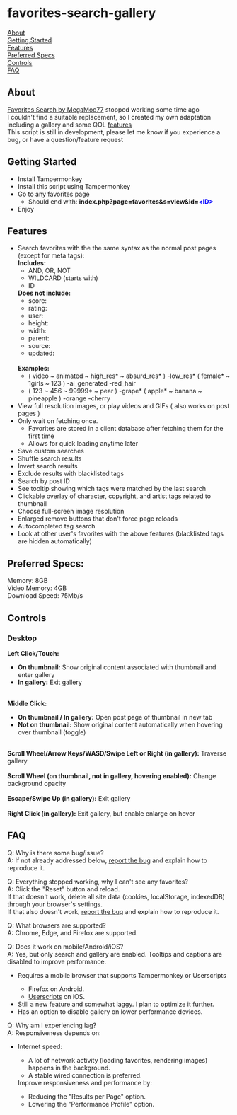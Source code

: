 # favorites-search-gallery

[About](#about)<br>
[Getting Started](#getting-started)<br>
[Features](#features)<br>
[Preferred Specs](#preferred-specs)<br>
[Controls](#controls)<br>
[FAQ](#faq)

## About

[Favorites Search by MegaMoo77](https://github.com/MegaMoo77/favorites-search) stopped working some time ago<br>
I couldn't find a suitable replacement, so I created my own adaptation including a gallery and some QOL [features](#features)<br>
This script is still in development, please let me know if you experience a bug, or have a question/feature request

## Getting Started

<ul>
    <li>Install Tampermonkey</li>
    <li>Install this script using Tampermonkey</li>
    <li>Go to any favorites page
        <ul>
        <li>Should end with: <strong>index.php?page=favorites&s=view&id=<font color ="blue">&ltID&gt</font></strong></li>
        </ul>
    </li>
<li>Enjoy</li>
</ul>

## Features

<ul>
    <li>Search favorites with the the same syntax as the normal post pages (except for meta tags):<br>
        <strong>Includes:</strong>
            <ul>
            <li>AND, OR, NOT</li>
            <li>WILDCARD (starts with)</li>
            <li>ID</li>
            </ul>
        <strong>Does not include:</strong>
        <ul>
            <li>score:</li>
            <li>rating:</li>
            <li>user:</li>
            <li>height:</li>
            <li>width:</li>
            <li>parent:</li>
            <li>source:</li>
            <li>updated:</li>
        </ul>
        <br>
        <strong>Examples:</strong><br>
        <ul>
        <li>( video ~ animated ~ high_res* ~ absurd_res* ) -low_res* ( female* ~ 1girls ~ 123 ) -ai_generated -red_hair</li>
        <li>( 123 ~ 456 ~ 99999* ~ pear ) -grape* ( apple* ~ banana ~ pineapple ) -orange -cherry</li>
        </ul>
    </li>
    <li>View full resolution images, or play videos and GIFs ( also works on post pages )
    </li>
    <li>Only wait on fetching once.<br>
    <ul>
        <li>Favorites are stored in a client database after fetching them for the first time</li>
        <li>Allows for quick loading anytime later</li>
    </ul>
    </li>
    <li>Save custom searches</li>
    <li>Shuffle search results</li>
    <li>Invert search results</li>
    <li>Exclude results with blacklisted tags</li>
    <li>Search by post ID</li>
    <li>See tooltip showing which tags were matched by the last search</li>
    <li>Clickable overlay of character, copyright, and artist tags related to thumbnail</li>
    <li>Choose full-screen image resolution</li>
    <li>Enlarged remove buttons that don't force page reloads</li>
    <li>Autocompleted tag search</li>
    <li>Look at other user's favorites with the above features (blacklisted tags are hidden automatically)</li>
</ul>

## Preferred Specs:

Memory: 8GB<br>
Video Memory: 4GB<br>
Download Speed: 75Mb/s<br>

## Controls

### Desktop

<strong>Left Click/Touch:</strong>
<ul>
<li><strong>On thumbnail:</strong> Show original content associated with thumbnail and enter gallery</li>
<li><strong>In gallery:</strong> Exit gallery</li>
</ul><br>
<strong>Middle Click:</strong>
<ul>
<li><strong>On thumbnail / In gallery:</strong> Open post page of thumbnail in new tab</li>
<li><strong>Not on thumbnail:</strong> Show original content automatically when hovering over thumbnail (toggle)</li>
</ul><br>
<strong>Scroll Wheel/Arrow Keys/WASD/Swipe Left or Right (in gallery):</strong> Traverse gallery<br><br>
<strong>Scroll Wheel (on thumbnail, not in gallery, hovering enabled):</strong> Change background opacity<br><br>
<strong>Escape/Swipe Up (in gallery):</strong> Exit gallery<br><br>
<strong>Right Click (in gallery):</strong> Exit gallery, but enable enlarge on hover

## FAQ

Q: Why is there some bug/issue?<br>
A: If not already addressed below, [report the bug](https://github.com/bruh3396/favorites-search-gallery/issues) and explain how to reproduce it.

Q: Everything stopped working, why I can't see any favorites?<br>
A: Click the "Reset" button and reload.<br>If that doesn't work, delete all site data (cookies, localStorage, indexedDB) through your browser's settings.<br> If that also doesn't work, [report the bug](https://github.com/bruh3396/favorites-search-gallery/issues) and explain how to reproduce it.

Q: What browsers are supported?<br>
A: Chrome, Edge, and Firefox are supported.

Q: Does it work on mobile/Android/iOS?<br>
A: Yes, but only search  and gallery are enabled. Tooltips and captions are disabled to improve performance.<br>
<ul>
    <li>Requires a mobile browser that supports Tampermonkey or Userscripts</li>
    <ul>
        <li>Firefox on Android.</li>
        <li> <a href="https://github.com/quoid/userscripts">Userscripts</a> on iOS.</li>
    </ul>
    <li>Still a new feature and somewhat laggy. I plan to optimize it further.</li>
    <li>Has an option to disable gallery on lower performance devices.</li>
</ul>

Q: Why am I experiencing lag?<br>
A: Responsiveness depends on:
<ul>
    <li>Internet speed: </li>
    <ul>
        <li>A lot of network activity (loading favorites, rendering images) happens in the background.</li>
        <li>A stable wired connection is preferred.</li>
    </ul>
    Improve responsiveness and performance by:
    <ul>
     <li>Reducing the "Results per Page" option.</li>
     <li>Lowering the "Performance Profile" option.</li>
    </ul>
</ul>
